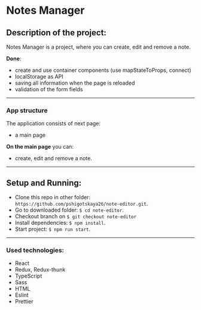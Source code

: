 # Notes Manager

## Description of the project:

Notes Manager is a project, where you can create, edit and remove a note.

**Done**:

- create and use container components (use mapStateToProps, connect)
- localStorage as API
- saving all information when the page is reloaded
- validation of the form fields

---

### App structure

The application consists of next page:

- a main page

**On the main page** you can:

- create, edit and remove a note.

---

## Setup and Running:

- Clone this repo in other folder: `https://github.com/pshigotskaya26/note-editor.git`.
- Go to downloaded folder: `$ cd note-editor`.
- Checkout branch on `$ git checkout note-editor`
- Install dependencies: `$ npm install`.
- Start project: `$ npm run start`.

---

### Used technologies:

- React
- Redux, Redux-thunk
- TypeScript
- Sass
- HTML
- Eslint
- Prettier
